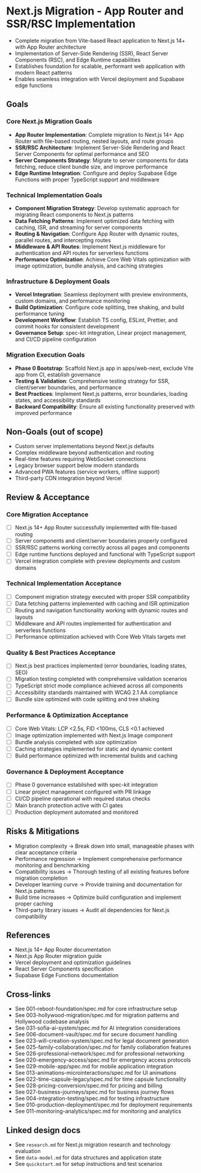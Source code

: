 # Next.js Migration - App Router and SSR/RSC Implementation

- Complete migration from Vite-based React application to Next.js 14+ with App Router architecture
- Implementation of Server-Side Rendering (SSR), React Server Components (RSC), and Edge Runtime capabilities
- Establishes foundation for scalable, performant web application with modern React patterns
- Enables seamless integration with Vercel deployment and Supabase edge functions

## Goals

### Core Next.js Migration Goals

- **App Router Implementation**: Complete migration to Next.js 14+ App Router with file-based routing, nested layouts, and route groups
- **SSR/RSC Architecture**: Implement Server-Side Rendering and React Server Components for optimal performance and SEO
- **Server Components Strategy**: Migrate to server components for data fetching, reduce client bundle size, and improve performance
- **Edge Runtime Integration**: Configure and deploy Supabase Edge Functions with proper TypeScript support and middleware

### Technical Implementation Goals

- **Component Migration Strategy**: Develop systematic approach for migrating React components to Next.js patterns
- **Data Fetching Patterns**: Implement optimized data fetching with caching, ISR, and streaming for server components
- **Routing & Navigation**: Configure App Router with dynamic routes, parallel routes, and intercepting routes
- **Middleware & API Routes**: Implement Next.js middleware for authentication and API routes for serverless functions
- **Performance Optimization**: Achieve Core Web Vitals optimization with image optimization, bundle analysis, and caching strategies

### Infrastructure & Deployment Goals

- **Vercel Integration**: Seamless deployment with preview environments, custom domains, and performance monitoring
- **Build Optimization**: Configure code splitting, tree shaking, and build performance tuning
- **Development Workflow**: Establish TS config, ESLint, Prettier, and commit hooks for consistent development
- **Governance Setup**: spec-kit integration, Linear project management, and CI/CD pipeline configuration

### Migration Execution Goals

- **Phase 0 Bootstrap**: Scaffold Next.js app in apps/web-next, exclude Vite app from CI, establish governance
- **Testing & Validation**: Comprehensive testing strategy for SSR, client/server boundaries, and performance
- **Best Practices**: Implement Next.js patterns, error boundaries, loading states, and accessibility standards
- **Backward Compatibility**: Ensure all existing functionality preserved with improved performance

## Non-Goals (out of scope)

- Custom server implementations beyond Next.js defaults
- Complex middleware beyond authentication and routing
- Real-time features requiring WebSocket connections
- Legacy browser support below modern standards
- Advanced PWA features (service workers, offline support)
- Third-party CDN integration beyond Vercel

## Review & Acceptance

### Core Migration Acceptance

- [ ] Next.js 14+ App Router successfully implemented with file-based routing
- [ ] Server components and client/server boundaries properly configured
- [ ] SSR/RSC patterns working correctly across all pages and components
- [ ] Edge runtime functions deployed and functional with TypeScript support
- [ ] Vercel integration complete with preview deployments and custom domains

### Technical Implementation Acceptance

- [ ] Component migration strategy executed with proper SSR compatibility
- [ ] Data fetching patterns implemented with caching and ISR optimization
- [ ] Routing and navigation functionality working with dynamic routes and layouts
- [ ] Middleware and API routes implemented for authentication and serverless functions
- [ ] Performance optimization achieved with Core Web Vitals targets met

### Quality & Best Practices Acceptance

- [ ] Next.js best practices implemented (error boundaries, loading states, SEO)
- [ ] Migration testing completed with comprehensive validation scenarios
- [ ] TypeScript strict mode compliance achieved across all components
- [ ] Accessibility standards maintained with WCAG 2.1 AA compliance
- [ ] Bundle size optimized with code splitting and tree shaking

### Performance & Optimization Acceptance

- [ ] Core Web Vitals: LCP <2.5s, FID <100ms, CLS <0.1 achieved
- [ ] Image optimization implemented with Next.js Image component
- [ ] Bundle analysis completed with size optimization
- [ ] Caching strategies implemented for static and dynamic content
- [ ] Build performance optimized with incremental builds and caching

### Governance & Deployment Acceptance

- [ ] Phase 0 governance established with spec-kit integration
- [ ] Linear project management configured with PR linkage
- [ ] CI/CD pipeline operational with required status checks
- [ ] Main branch protection active with CI gates
- [ ] Production deployment automated and monitored

## Risks & Mitigations

- Migration complexity → Break down into small, manageable phases with clear acceptance criteria
- Performance regression → Implement comprehensive performance monitoring and benchmarking
- Compatibility issues → Thorough testing of all existing features before migration completion
- Developer learning curve → Provide training and documentation for Next.js patterns
- Build time increases → Optimize build configuration and implement proper caching
- Third-party library issues → Audit all dependencies for Next.js compatibility

## References

- Next.js 14+ App Router documentation
- Next.js App Router migration guide
- Vercel deployment and optimization guidelines
- React Server Components specification
- Supabase Edge Functions documentation

## Cross-links

- See 001-reboot-foundation/spec.md for core infrastructure setup
- See 003-hollywood-migration/spec.md for migration patterns and Hollywood codebase analysis
- See 031-sofia-ai-system/spec.md for AI integration considerations
- See 006-document-vault/spec.md for secure document handling
- See 023-will-creation-system/spec.md for legal document generation
- See 025-family-collaboration/spec.md for family collaboration features
- See 026-professional-network/spec.md for professional networking
- See 020-emergency-access/spec.md for emergency access protocols
- See 029-mobile-app/spec.md for mobile application integration
- See 013-animations-microinteractions/spec.md for UI animations
- See 022-time-capsule-legacy/spec.md for time capsule functionality
- See 028-pricing-conversion/spec.md for pricing and billing
- See 027-business-journeys/spec.md for business journey flows
- See 004-integration-testing/spec.md for testing infrastructure
- See 010-production-deployment/spec.md for deployment requirements
- See 011-monitoring-analytics/spec.md for monitoring and analytics

## Linked design docs

- See `research.md` for Next.js migration research and technology evaluation
- See `data-model.md` for data structures and application state
- See `quickstart.md` for setup instructions and test scenarios
